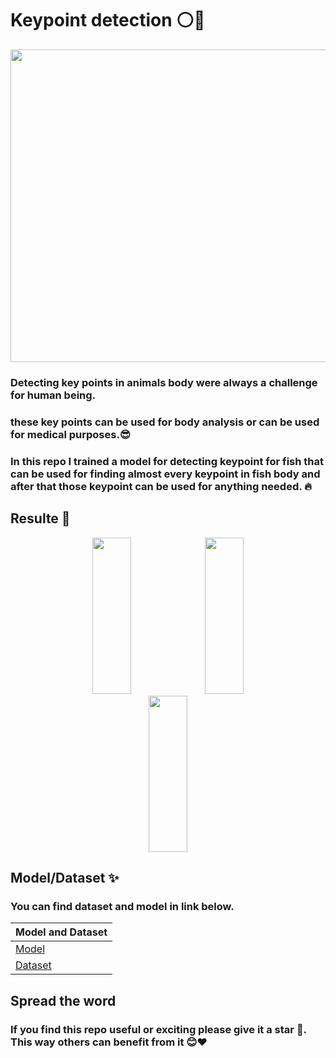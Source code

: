 # Keypoint detection ⚪🐠

<img src="https://github.com/user-attachments/assets/ca35c741-d9a2-4aba-86d9-80c72979d85f" width="1100" height="500">




### Detecting key points in animals body were always a challenge for human being.
### these key points can be used for body analysis or can be used for medical purposes.😎

### In this repo I trained a model for detecting keypoint for fish that can be used for finding almost every keypoint in fish body and after that those keypoint can be used for anything needed. 🔥


Resulte 💪
---


<p align="center" width="100%">
   <img src="https://github.com/user-attachments/assets/8f101250-b1c4-471f-b538-593c85bacee8" width="35%" height="250">
  <img src="https://github.com/user-attachments/assets/a5149ef3-a8e3-46ec-a4b3-bcee22fe71a4"  width="35%" height="250">
  <img src="https://github.com/user-attachments/assets/85f3b616-c158-4fea-a91e-b8d6084c5ded"  width="35%" height="250">
</p>


Model/Dataset ✨
----
### **You can find dataset and model in link below**.
|Model and Dataset |
| ------------- | 
|      [Model](https://drive.google.com/file/d/1Kcor1DSmZTEJR3HKmjnNFO83qfj4Xi11/view?usp=sharing)  |
|      [Dataset](https://universe.roboflow.com/nust-islamabad/mynewproject-1mc0q/dataset/4)  



## Spread the word
### If you find this repo useful or exciting please give it a star 🎇. This way others can benefit from it 😊❤
